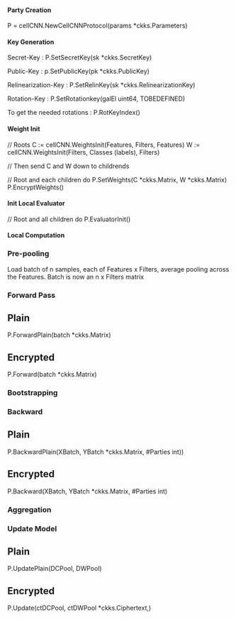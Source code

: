 #### Party Creation

P = cellCNN.NewCellCNNProtocol(params \*ckks.Parameters)

#### Key Generation

Secret-Key : P.SetSecretKey(sk \*ckks.SecretKey)

Public-Key : p.SetPublicKey(pk \*ckks.PublicKey)

Relinearization-Key : P.SetRelinKey(sk \*ckks.RelinearizationKey)

Rotation-Key : P.SetRotationkey(galEl uint64, TOBEDEFINED)

To get the needed rotations : P.RotKeyIndex()

#### Weight Init

// Roots 
C := cellCNN.WeightsInit(Features, Filters, Features)
W := cellCNN.WeightsInit(Filters, Classes (labels), Filters) 

// Then send C and W down to childrends


// Root and each children do
P.SetWeights(C \*ckks.Matrix, W \*ckks.Matrix)
P.EncryptWeights()


#### Init Local Evaluator

// Root and all children do
P.EvaluatorInit()


#### Local Computation

### Pre-pooling
Load batch of n samples, each of Features x Filters, average pooling across the Features. Batch is now an n x Filters matrix

### Forward Pass

## Plain
P.ForwardPlain(batch \*ckks.Matrix)

## Encrypted
P.Forward(batch \*ckks.Matrix)


### Bootstrapping


### Backward

## Plain

P.BackwardPlain(XBatch, YBatch \*ckks.Matrix, #Parties int))

## Encrypted

P.Backward(XBatch, YBatch \*ckks.Matrix, #Parties int)


### Aggregation

### Update Model

## Plain

P.UpdatePlain(DCPool, DWPool)

## Encrypted

P.Update(ctDCPool, ctDWPool \*ckks.Ciphertext,)